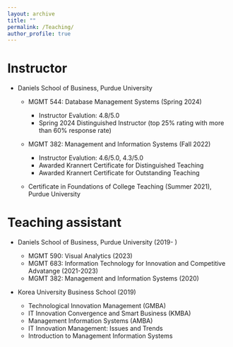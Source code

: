 ```yaml
---
layout: archive
title: ""
permalink: /Teaching/
author_profile: true
---
```




Instructor 
======
* Daniels School of Business, Purdue University
  * MGMT 544: Database Management Systems (Spring 2024)
    * Instructor Evalution: 4.8/5.0
    * Spring 2024 Distinguished Instructor (top 25% rating with more than 60% response rate)
     
  * MGMT 382: Management and Information Systems (Fall 2022)
    * Instructor Evalution: 4.6/5.0, 4.3/5.0
    * Awarded Krannert Certificate for Distinguished Teaching
    * Awarded Krannert Certificate for Outstanding Teaching

  * Certificate in Foundations of College Teaching (Summer 2021), Purdue University

Teaching assistant
======
* Daniels School of Business, Purdue University (2019- )
  * MGMT 590: Visual Analytics (2023)
  * MGMT 683: Information Technology for Innovation and Competitive Advatange (2021-2023)
  * MGMT 382: Management and Information Systems (2020) 
  
  
* Korea University Business School (2019)
  * Technological Innovation Management (GMBA)
  * IT Innovation Convergence and Smart Business (KMBA)
  * Management Information Systems (AMBA)
  * IT Innovation Management: Issues and Trends
  * Introduction to Management Information Systems
